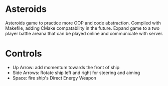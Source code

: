 # Asteroids
Asteroids game to practice more OOP and code abstraction. Compiled with Makefile, adding CMake compatability in the future.
Expand game to a two player battle areana that can be played online and communicate with server.
# Controls 
- Up Arrow: add momentum towards the front of ship
- Side Arrows: Rotate ship left and right for steering and aiming
- Space: fire ship's Direct Energy Weapon
